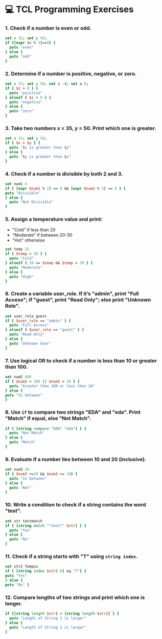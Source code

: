 # 💻 TCL Programming Exercises

### 1. Check if a number is even or odd.
```tcl
set x 35; set y 50;
if {[expr $x % 2]==0} {
  puts "even"
} else {
  puts "odd"
}
```

### 2. Determine if a number is positive, negative, or zero.
```tcl
set x 35; set y 50; set z -4; set a 0;
if { $z > 0 } {
  puts "positive"
} elseif { $z < 0 } {
  puts "negative"
} else {
  puts "zero"
}
```

### 3. Take two numbers x = 35, y = 50. Print which one is greater.
```tcl
set x 35; set y 50;
if { $x > $y } {
  puts "$x is greater then $y"
} else {
  puts "$y is greater then $x"
}
```

### 4. Check if a number is divisible by both 2 and 3.
```tcl
set num1 6
if { [expr $num1 % 2] == 0 && [expr $num1 % 3] == 0 } {
puts "Divisible" 
} else {
  puts "Not Divisible"
}
```

### 5. Assign a temperature value and print:
- "Cold" if less than 20  
- "Moderate" if between 20–30  
- "Hot" otherwise
```tcl
set temp 25
if { $temp < 20 } {
  puts "Cold"
} elseif { 20 <= $temp && $temp < 30 } {
  puts "Moderate"
} else {
  puts "High"
}
```

### 6. Create a variable user_role. If it’s "admin", print "Full Access"; if "guest", print "Read Only"; else print "Unknown Role".
```tcl
set user_role guest
if { $user_role == "admin" } {
  puts "Full Access"
} elseif { $user_role == "guest" } {
  puts "Read-Only"
} else {
  puts "Unknown User"
}
```

### 7. Use logical OR to check if a number is less than 10 or greater than 100.
```tcl
set num2 600
if { $num2 > 100 || $num2 < 10 } {
  puts "Greater then 100 or less then 10"
} else { 
puts "In between"
}
```

### 8. Use `if` to compare two strings "EDA" and "eda". Print "Match" if equal, else "Not Match".
```tcl
if { [string compare "EDA" "eda"] } {
  puts "Not Match"
} else {
  puts "Match"
}
```

### 9. Evaluate if a number lies between 10 and 20 (inclusive).
```tcl
set num3 20
if { $num3 <=20 && $num3 >= 10} {
  puts "In between"
} else {
  puts "Not"
}
```

### 10. Write a condition to check if a string contains the word "test".
```tcl
set str testmatch
if { [string match "*test*" $str] } {
  puts "Yes"
} else {
  puts "No"
}
```

### 11. Check if a string starts with "T" using `string index`.
```tcl
set str2 Tempus
if { [string index $str2 0] eq "T"} {
puts "Yes" 
} else {
puts "No" }
```

### 12. Compare lengths of two strings and print which one is longer.
```tcl
if {[string length $str] > [string length $str2] } {
  puts "Lenght of String 1 is larger"
} else {
  puts "Length of String 2 is larger"
}
```
